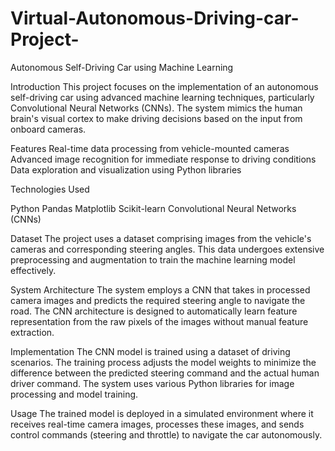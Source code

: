 # Virtual-Autonomous-Driving-car-Project-


Autonomous Self-Driving Car using Machine Learning

Introduction
This project focuses on the implementation of an autonomous self-driving car using advanced machine learning techniques, particularly Convolutional Neural Networks (CNNs). The system mimics the human brain's visual cortex to make driving decisions based on the input from onboard cameras.

Features
Real-time data processing from vehicle-mounted cameras
Advanced image recognition for immediate response to driving conditions
Data exploration and visualization using Python libraries

Technologies Used

Python
Pandas
Matplotlib
Scikit-learn
Convolutional Neural Networks (CNNs)

Dataset
The project uses a dataset comprising images from the vehicle's cameras and corresponding steering angles. This data undergoes extensive preprocessing and augmentation to train the machine learning model effectively.

System Architecture
The system employs a CNN that takes in processed camera images and predicts the required steering angle to navigate the road. The CNN architecture is designed to automatically learn feature representation from the raw pixels of the images without manual feature extraction.

Implementation
The CNN model is trained using a dataset of driving scenarios. The training process adjusts the model weights to minimize the difference between the predicted steering command and the actual human driver command. The system uses various Python libraries for image processing and model training.

Usage
The trained model is deployed in a simulated environment where it receives real-time camera images, processes these images, and sends control commands (steering and throttle) to navigate the car autonomously.

